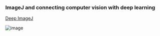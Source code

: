 ### ImageJ and connecting computer vision with deep learning

[Deep ImageJ](https://github.com/deepimagej)

![image](https://github.com/user-attachments/assets/851c0d53-8635-4cc2-bb01-7feb1e6cafad)

